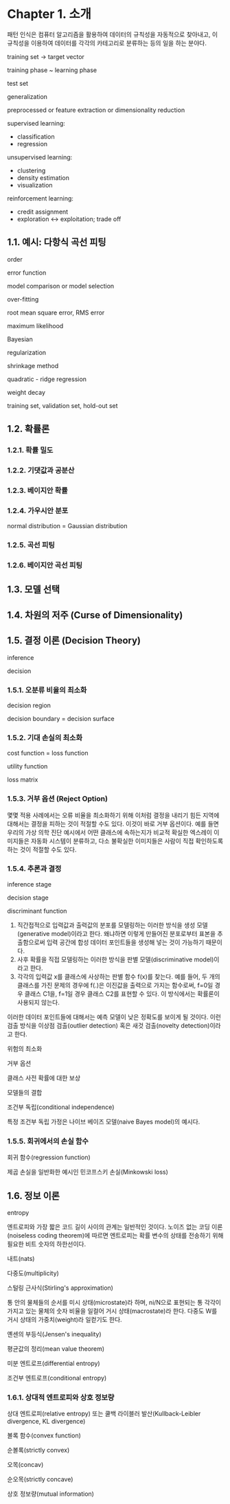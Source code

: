 # Chapter 1. 소개

패턴 인식은 컴퓨터 알고리즘을 활용하여 데이터의 규칙성을 자동적으로 찾아내고, 이 규칙성을 이용하여 데이터를 각각의 카테고리로 분류하는 등의 일을 하는 분야다.

training set -> target vector

training phase ~ learning phase

test set

generalization

preprocessed or feature extraction or dimensionality reduction

supervised learning:
- classification
- regression

unsupervised learning:
- clustering
- density estimation
- visualization

reinforcement learning: 
- credit assignment
- exploration <-> exploitation; trade off

## 1.1. 예시: 다항식 곡선 피팅

order

error function

model comparison or model selection

over-fitting

root mean square error, RMS error

maximum likelihood

Bayesian

regularization

shrinkage method

quadratic - ridge regression

weight decay

training set, validation set, hold-out set

## 1.2. 확률론

### 1.2.1. 확률 밀도

### 1.2.2. 기댓값과 공분산

### 1.2.3. 베이지안 확률

### 1.2.4. 가우시안 분포

normal distribution = Gaussian distribution

### 1.2.5. 곡선 피팅

### 1.2.6. 베이지안 곡선 피팅

## 1.3. 모델 선택

## 1.4. 차원의 저주 (Curse of Dimensionality)

## 1.5. 결정 이론 (Decision Theory)

inference

decision

### 1.5.1. 오분류 비율의 최소화

decision region

decision boundary = decision surface

### 1.5.2. 기대 손실의 최소화

cost function = loss function

utility function

loss matrix

### 1.5.3. 거부 옵션 (Reject Option)

몇몇 적용 사례에서는 오류 비율을 최소화하기 위해 이처럼 결정을 내리기 힘든 지역에 대해서는 결정을 피하는 것이 적절할 수도 있다. 이것이 바로 거부 옵션이다. 예를 들면 우리의 가상 의학 진단 예시에서 어떤 클래스에 속하는지가 비교적 확실한 엑스레이 이미지들은 자동화 시스템이 분류하고, 다소 불확실한 이미지들은 사람이 직접 확인하도록 하는 것이 적절할 수도 있다.

### 1.5.4. 추론과 결정

inference stage

decision stage

discriminant function

1. 직간접적으로 입력값과 출력값의 분포를 모델링하는 이러한 방식을 생성 모델(generative model)이라고 한다. 왜냐하면 이렇게 만들어진 분포로부터 표본을 추출함으로써 입력 공간에 합성 데이터 포인트들을 생성해 넣는 것이 가능하기 때문이다.
2. 사후 확률을 직접 모델링하는 이러한 방식을 판별 모델(discriminative model)이라고 한다.
3. 각각의 입력값 x를 클래스에 사상하는 판별 함수 f(x)를 찾는다. 예를 들어, 두 개의 클래스를 가진 문제의 경우에 f(.)은 이진값을 출력으로 가지는 함수로써, f=0일 경우 클래스 C1을, f=1일 경우 클래스 C2를 표현할 수 있다. 이 방식에서는 확률론이 사용되지 않는다.

이러한 데이터 포인트들에 대해서는 예측 모델이 낮은 정확도를 보이게 될 것이다. 이런 검출 방식을 이상점 검출(outlier detection) 혹은 새것 검출(novelty detection)이라고 한다.

위험의 최소화

거부 옵션

클래스 사전 확률에 대한 보상

모델들의 결합

조건부 독립(conditional independence)

특정 조건부 독립 가정은 나이브 베이즈 모델(naive Bayes model)의 예시다.

### 1.5.5. 회귀에서의 손실 함수

회귀 함수(regression function)

제곱 손실을 일반화한 예시인 민코프스키 손실(Minkowski loss)

## 1.6. 정보 이론

entropy

엔트로피와 가장 짧은 코드 길이 사이의 관계는 일반적인 것이다. 노이즈 없는 코딩 이론(noiseless coding theorem)에 따르면 엔트로피는 확률 변수의 상태를 전송하기 위해 필요한 비트 숫자의 하한선이다. 

내트(nats)

다중도(multiplicity)

스털링 근사식(Stirling's approximation)

통 안의 물체들의 순서를 미시 상태(microstate)라 하며, ni/N으로 표현되는 통 각각이 가지고 있는 물체의 숫자 비율을 일컬어 거시 상태(macrostate)라 한다. 다중도 W를 거시 상태의 가중치(weight)라 일컫기도 한다.

옌센의 부등식(Jensen's inequality)

평균값의 정리(mean value theorem)

미분 엔트로프(differential entropy)

조건부 엔트로프(conditional entropy)

### 1.6.1. 상대적 엔트로피와 상호 정보량

상대 엔트로피(relative entropy) 또는 쿨백 라이블러 발산(Kullback-Leibler divergence, KL divergence)

볼록 함수(convex function)

순볼록(strictly convex)

오목(concav)

순오목(strictly concave)

상호 정보량(mutual information)
